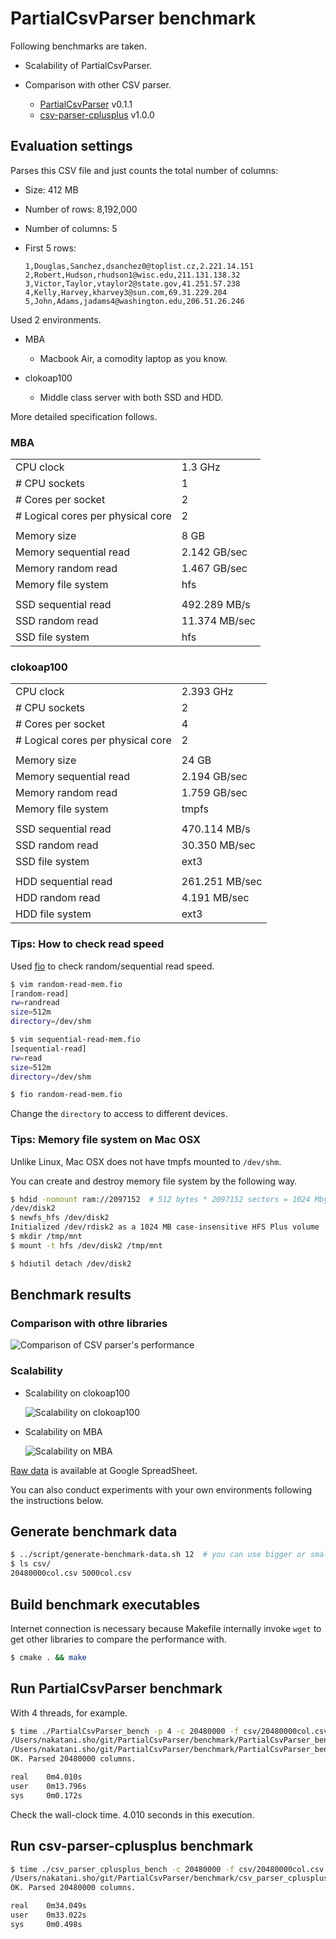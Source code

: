 # PartialCsvParser benchmark

Following benchmarks are taken.

- Scalability of PartialCsvParser.

- Comparison with other CSV parser.
    - [PartialCsvParser](https://github.com/laysakura/PartialCsvParser) v0.1.1
    - [csv-parser-cplusplus](https://code.google.com/p/csv-parser-cplusplus/) v1.0.0


## Evaluation settings

Parses this CSV file and just counts the total number of columns:

- Size: 412 MB
- Number of rows: 8,192,000
- Number of columns: 5
- First 5 rows:

  ```csv
  1,Douglas,Sanchez,dsanchez0@toplist.cz,2.221.14.151
  2,Robert,Hudson,rhudson1@wisc.edu,211.131.138.32
  3,Victor,Taylor,vtaylor2@state.gov,41.251.57.238
  4,Kelly,Harvey,kharvey3@sun.com,69.31.229.204
  5,John,Adams,jadams4@washington.edu,206.51.26.246
  ```

Used 2 environments.

- MBA
    - Macbook Air, a comodity laptop as you know.

- clokoap100
    - Middle class server with both SSD and HDD.

More detailed specification follows.

### MBA

|                                   |               |
|-----------------------------------|---------------|
| CPU clock                         | 1.3 GHz       |
| # CPU sockets                     | 1             |
| # Cores per socket                | 2             |
| # Logical cores per physical core | 2             |
|                                   |               |
| Memory size                       | 8 GB          |
| Memory sequential read            | 2.142 GB/sec  |
| Memory random read                | 1.467 GB/sec  |
| Memory file system                | hfs           |
|                                   |               |
| SSD sequential read               | 492.289 MB/s  |
| SSD random read                   | 11.374 MB/sec |
| SSD file system                   | hfs           |


### clokoap100

|                                   |               |
|-----------------------------------|---------------|
| CPU clock                         | 2.393 GHz      |
| # CPU sockets                     | 2              |
| # Cores per socket                | 4              |
| # Logical cores per physical core | 2              |
|                                   |                |
| Memory size                       | 24 GB          |
| Memory sequential read            | 2.194 GB/sec   |
| Memory random read                | 1.759 GB/sec   |
| Memory file system                | tmpfs          |
|                                   |                |
| SSD sequential read               | 470.114 MB/s   |
| SSD random read                   | 30.350 MB/sec  |
| SSD file system                   | ext3           |
|                                   |                |
| HDD sequential read               | 261.251 MB/sec |
| HDD random read                   | 4.191 MB/sec   |
| HDD file system                   | ext3           |

### Tips: How to check read speed

Used [fio](https://github.com/axboe/fio) to check random/sequential read speed.

```bash
$ vim random-read-mem.fio
[random-read]
rw=randread
size=512m
directory=/dev/shm

$ vim sequential-read-mem.fio
[sequential-read]
rw=read
size=512m
directory=/dev/shm

$ fio random-read-mem.fio
```

Change the `directory` to access to different devices.

### Tips: Memory file system on Mac OSX

Unlike Linux, Mac OSX does not have tmpfs mounted to `/dev/shm`.

You can create and destroy memory file system by the following way.

```bash
$ hdid -nomount ram://2097152  # 512 bytes * 2097152 sectors = 1024 Mbytes
/dev/disk2
$ newfs_hfs /dev/disk2
Initialized /dev/rdisk2 as a 1024 MB case-insensitive HFS Plus volume
$ mkdir /tmp/mnt
$ mount -t hfs /dev/disk2 /tmp/mnt

$ hdiutil detach /dev/disk2
```

## Benchmark results

### Comparison with othre libraries

![Comparison of CSV parser's performance](https://docs.google.com/spreadsheets/d/1ZqmajL9r4aXAvk_7rp3j7KdLWN71-IbWhVtxB6HpSw4/pubchart?oid=1550764323&format=image)

### Scalability

- Scalability on clokoap100

  ![Scalability on clokoap100](https://docs.google.com/spreadsheets/d/1ZqmajL9r4aXAvk_7rp3j7KdLWN71-IbWhVtxB6HpSw4/pubchart?oid=1943811886&format=image)

- Scalability on MBA

  ![Scalability on MBA](https://docs.google.com/spreadsheets/d/1ZqmajL9r4aXAvk_7rp3j7KdLWN71-IbWhVtxB6HpSw4/pubchart?oid=97166348&format=image)


[Raw data](https://docs.google.com/spreadsheets/d/1ZqmajL9r4aXAvk_7rp3j7KdLWN71-IbWhVtxB6HpSw4/edit#gid=2109635011) is available at Google SpreadSheet.

You can also conduct experiments with your own environments following the instructions below.


## Generate benchmark data

```bash
$ ../script/generate-benchmark-data.sh 12  # you can use bigger or smaller data
$ ls csv/
20480000col.csv 5000col.csv
```

## Build benchmark executables

Internet connection is necessary because Makefile internally invoke `wget` to get other libraries to compare the performance with.

```bash
$ cmake . && make
```

## Run PartialCsvParser benchmark

With 4 threads, for example.

```bash
$ time ./PartialCsvParser_bench -p 4 -c 20480000 -f csv/20480000col.csv
/Users/nakatani.sho/git/PartialCsvParser/benchmark/PartialCsvParser_bench.cpp:50 - 0.0186529 seconds - mmap(2) file
/Users/nakatani.sho/git/PartialCsvParser/benchmark/PartialCsvParser_bench.cpp:73 - 3.97924 seconds - join parsing threads
OK. Parsed 20480000 columns.

real    0m4.010s
user    0m13.796s
sys     0m0.172s
```

Check the wall-clock time. 4.010 seconds in this execution.


## Run csv-parser-cplusplus benchmark

```bash
$ time ./csv_parser_cplusplus_bench -c 20480000 -f csv/20480000col.csv
/Users/nakatani.sho/git/PartialCsvParser/benchmark/csv_parser_cplusplus_bench.cpp:42 - 34.0444 seconds - parse
OK. Parsed 20480000 columns.

real    0m34.049s
user    0m33.022s
sys     0m0.498s
```
